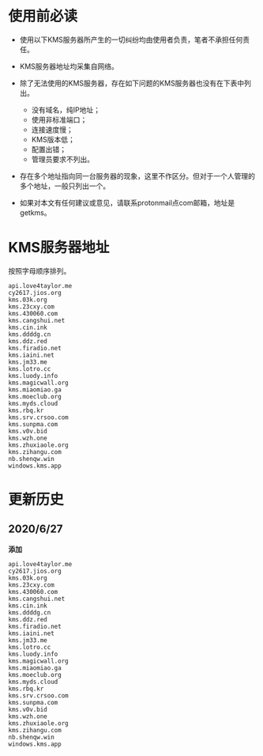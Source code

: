 # 使用前必读
- 使用以下KMS服务器所产生的一切纠纷均由使用者负责，笔者不承担任何责任。

- KMS服务器地址均采集自网络。

- 除了无法使用的KMS服务器，存在如下问题的KMS服务器也没有在下表中列出。
  - 没有域名，纯IP地址；
  - 使用非标准端口；
  - 连接速度慢；
  - KMS版本低；
  - 配置出错；
  - 管理员要求不列出。

- 存在多个地址指向同一台服务器的现象，这里不作区分。但对于一个人管理的多个地址，一般只列出一个。

- 如果对本文有任何建议或意见，请联系protonmail点com邮箱，地址是getkms。


# KMS服务器地址
按照字母顺序排列。
```
api.love4taylor.me
cy2617.jios.org
kms.03k.org
kms.23cxy.com
kms.430060.com
kms.cangshui.net
kms.cin.ink
kms.ddddg.cn
kms.ddz.red
kms.firadio.net
kms.iaini.net
kms.jm33.me
kms.lotro.cc
kms.luody.info
kms.magicwall.org
kms.miaomiao.ga
kms.moeclub.org
kms.myds.cloud
kms.rbq.kr
kms.srv.crsoo.com
kms.sunpma.com
kms.v0v.bid
kms.wzh.one
kms.zhuxiaole.org
kms.zihangu.com
nb.shenqw.win
windows.kms.app
```
# 更新历史
## 2020/6/27
**添加**
```
api.love4taylor.me
cy2617.jios.org
kms.03k.org
kms.23cxy.com
kms.430060.com
kms.cangshui.net
kms.cin.ink
kms.ddddg.cn
kms.ddz.red
kms.firadio.net
kms.iaini.net
kms.jm33.me
kms.lotro.cc
kms.luody.info
kms.magicwall.org
kms.miaomiao.ga
kms.moeclub.org
kms.myds.cloud
kms.rbq.kr
kms.srv.crsoo.com
kms.sunpma.com
kms.v0v.bid
kms.wzh.one
kms.zhuxiaole.org
kms.zihangu.com
nb.shenqw.win
windows.kms.app